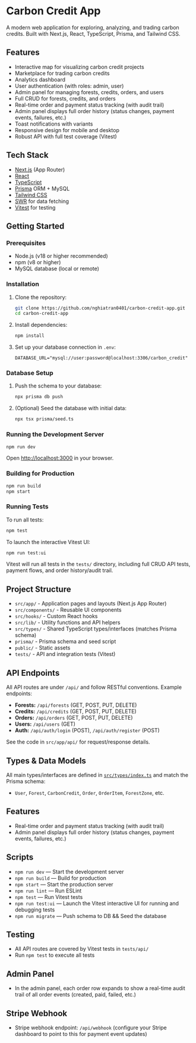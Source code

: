 # Carbon Credit App

A modern web application for exploring, analyzing, and trading carbon credits. Built with Next.js, React, TypeScript, Prisma, and Tailwind CSS.

## Features

- Interactive map for visualizing carbon credit projects
- Marketplace for trading carbon credits
- Analytics dashboard
- User authentication (with roles: admin, user)
- Admin panel for managing forests, credits, orders, and users
- Full CRUD for forests, credits, and orders
- Real-time order and payment status tracking (with audit trail)
- Admin panel displays full order history (status changes, payment events, failures, etc.)
- Toast notifications with variants
- Responsive design for mobile and desktop
- Robust API with full test coverage (Vitest)

## Tech Stack

- [Next.js](https://nextjs.org/) (App Router)
- [React](https://react.dev/)
- [TypeScript](https://www.typescriptlang.org/)
- [Prisma](https://www.prisma.io/) ORM + MySQL
- [Tailwind CSS](https://tailwindcss.com/)
- [SWR](https://swr.vercel.app/) for data fetching
- [Vitest](https://vitest.dev/) for testing

## Getting Started

### Prerequisites

- Node.js (v18 or higher recommended)
- npm (v8 or higher)
- MySQL database (local or remote)

### Installation

1. Clone the repository:
   ```bash
   git clone https://github.com/nghiatran0401/carbon-credit-app.git
   cd carbon-credit-app
   ```
2. Install dependencies:
   ```bash
   npm install
   ```
3. Set up your database connection in `.env`:
   ```env
   DATABASE_URL="mysql://user:password@localhost:3306/carbon_credit"
   ```

### Database Setup

1. Push the schema to your database:
   ```bash
   npx prisma db push
   ```
2. (Optional) Seed the database with initial data:
   ```bash
   npx tsx prisma/seed.ts
   ```

### Running the Development Server

```bash
npm run dev
```

Open [http://localhost:3000](http://localhost:3000) in your browser.

### Building for Production

```bash
npm run build
npm start
```

### Running Tests

To run all tests:

```bash
npm test
```

To launch the interactive Vitest UI:

```bash
npm run test:ui
```

Vitest will run all tests in the `tests/` directory, including full CRUD API tests, payment flows, and order history/audit trail.

## Project Structure

- `src/app/` - Application pages and layouts (Next.js App Router)
- `src/components/` - Reusable UI components
- `src/hooks/` - Custom React hooks
- `src/lib/` - Utility functions and API helpers
- `src/types/` - Shared TypeScript types/interfaces (matches Prisma schema)
- `prisma/` - Prisma schema and seed script
- `public/` - Static assets
- `tests/` - API and integration tests (Vitest)

## API Endpoints

All API routes are under `/api/` and follow RESTful conventions. Example endpoints:

- **Forests:** `/api/forests` (GET, POST, PUT, DELETE)
- **Credits:** `/api/credits` (GET, POST, PUT, DELETE)
- **Orders:** `/api/orders` (GET, POST, PUT, DELETE)
- **Users:** `/api/users` (GET)
- **Auth:** `/api/auth/login` (POST), `/api/auth/register` (POST)

See the code in `src/app/api/` for request/response details.

## Types & Data Models

All main types/interfaces are defined in [`src/types/index.ts`](src/types/index.ts) and match the Prisma schema:

- `User`, `Forest`, `CarbonCredit`, `Order`, `OrderItem`, `ForestZone`, etc.

## Features

- Real-time order and payment status tracking (with audit trail)
- Admin panel displays full order history (status changes, payment events, failures, etc.)

## Scripts

- `npm run dev` — Start the development server
- `npm run build` — Build for production
- `npm start` — Start the production server
- `npm run lint` — Run ESLint
- `npm test` — Run Vitest tests
- `npm run test:ui` — Launch the Vitest interactive UI for running and debugging tests
- `npm run migrate` — Push schema to DB && Seed the database

## Testing

- All API routes are covered by Vitest tests in `tests/api/`
- Run `npm test` to execute all tests

## Admin Panel

- In the admin panel, each order row expands to show a real-time audit trail of all order events (created, paid, failed, etc.)

## Stripe Webhook

- Stripe webhook endpoint: `/api/webhook` (configure your Stripe dashboard to point to this for payment event updates)
